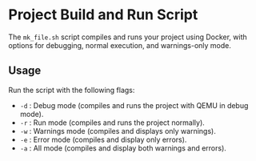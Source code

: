 # Project Build and Run Script

The `mk_file.sh` script compiles and runs your project using Docker, with options for debugging, normal execution, and warnings-only mode.

## Usage

Run the script with the following flags:

- `-d` : Debug mode (compiles and runs the project with QEMU in debug mode).
- `-r` : Run mode (compiles and runs the project normally).
- `-w` : Warnings mode (compiles and displays only warnings).
- `-e` : Error mode (compiles and display only errors).
- `-a` : All mode (compiles and display both warnings and errors).

